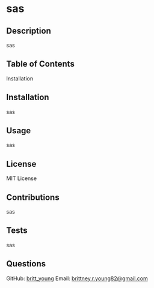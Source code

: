 # sas
  
   

  ## Description
  sas
  
  ## Table of Contents
  Installation
  
  ## Installation
  sas
  
  ## Usage
  sas
  
  ## License
  MIT License
  
  
  ## Contributions
  sas
  
  ## Tests
  sas
  
  ## Questions
  GitHub: [britt_young](https://github.com/britt_young)
  Email: brittney.r.young82@gmail.com
    